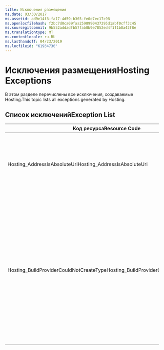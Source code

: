 ```yaml
---
title: Исключения размещения
ms.date: 03/30/2017
ms.assetid: ad9e14f8-fa17-4d59-b365-fe0e7ec17c98
ms.openlocfilehash: f2bc7d0ca09faa2598990437295d1abf0cff3c45
ms.sourcegitcommit: 9b552addadfb57fab0b9e7852ed4f1f1b8a42f8e
ms.translationtype: MT
ms.contentlocale: ru-RU
ms.lasthandoff: 04/23/2019
ms.locfileid: "61934736"
---
```

# <a name="hosting-exceptions"></a><span data-ttu-id="ac74d-102">Исключения размещения</span><span class="sxs-lookup"><span data-stu-id="ac74d-102">Hosting Exceptions</span></span>
<span data-ttu-id="ac74d-103">В этом разделе перечислены все исключения, создаваемые Hosting.</span><span class="sxs-lookup"><span data-stu-id="ac74d-103">This topic lists all exceptions generated by Hosting.</span></span>  
  
## <a name="exception-list"></a><span data-ttu-id="ac74d-104">Список исключений</span><span class="sxs-lookup"><span data-stu-id="ac74d-104">Exception List</span></span>  
  
|<span data-ttu-id="ac74d-105">Код ресурса</span><span class="sxs-lookup"><span data-stu-id="ac74d-105">Resource Code</span></span>|<span data-ttu-id="ac74d-106">Строка ресурса</span><span class="sxs-lookup"><span data-stu-id="ac74d-106">Resource String</span></span>|  
|-------------------|---------------------|  
|<span data-ttu-id="ac74d-107">Hosting_AddressIsAbsoluteUri</span><span class="sxs-lookup"><span data-stu-id="ac74d-107">Hosting_AddressIsAbsoluteUri</span></span>|<span data-ttu-id="ac74d-108">Полный универсальный код ресурса (URI) не допускается.</span><span class="sxs-lookup"><span data-stu-id="ac74d-108">The full URI is not allowed.</span></span> <span data-ttu-id="ac74d-109">Интерфейс API ServiceHostingEnvironment.EnsureServiceAvailable не допускает использования полных URI.</span><span class="sxs-lookup"><span data-stu-id="ac74d-109">Full URIs are not allowed for the ServiceHostingEnvironment.EnsureServiceAvailable API.</span></span> <span data-ttu-id="ac74d-110">Используйте виртуальный путь для соответствующей службы.</span><span class="sxs-lookup"><span data-stu-id="ac74d-110">Use a virtual path for the corresponding service.</span></span>|  
|<span data-ttu-id="ac74d-111">Hosting_BuildProviderCouldNotCreateType</span><span class="sxs-lookup"><span data-stu-id="ac74d-111">Hosting_BuildProviderCouldNotCreateType</span></span>|<span data-ttu-id="ac74d-112">Не удалось загрузить указанный тип CLR во время компиляции службы.</span><span class="sxs-lookup"><span data-stu-id="ac74d-112">The specified CLR type cannot be loaded during service compilation.</span></span> <span data-ttu-id="ac74d-113">Убедитесь, что этот тип определяется либо в исходный файл, расположенный в приложения \\каталоге \App_Code, содержащихся в скомпилированной сборке, расположенной в приложения \\\bin каталог, или присутствует в сборке, установленной в Глобальный кэш сборок.</span><span class="sxs-lookup"><span data-stu-id="ac74d-113">Verify that this type is either defined in a source file located in the application's \\\App_Code directory, contained in a compiled assembly located in the application's \\\bin directory, or present in an assembly installed in the Global Assembly Cache.</span></span> <span data-ttu-id="ac74d-114">Имя типа вводится с учетом регистра.</span><span class="sxs-lookup"><span data-stu-id="ac74d-114">The type name is case-sensitive.</span></span> <span data-ttu-id="ac74d-115">Каталоги, такие как \\\App_Code и \\\bin должен быть расположен в корневом каталоге приложения.</span><span class="sxs-lookup"><span data-stu-id="ac74d-115">The directories such as \\\App_Code and \\\bin must be located in the application's root directory.</span></span> <span data-ttu-id="ac74d-116">\\\App_Code и \\\bin каталоги не могут быть вложенными в подкаталогах.</span><span class="sxs-lookup"><span data-stu-id="ac74d-116">The \\\App_Code and \\\bin directories cannot be nested in subdirectories.</span></span>|
